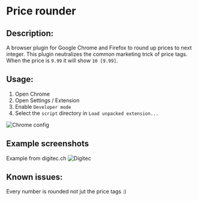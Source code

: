 # Price rounder

## Description:

A browser plugin for Google Chrome and Firefox to round up prices to next integer. This plugin neutralizes the common marketing trick of price tags. When the price is `9.99` it will show `10 [9.99]`.

## Usage:

1.   Open Chrome
2.   Open Settings / Extension
3.   Enable `Developer mode`
4.   Select the `script` directory in `Load unpacked extension...`

![Chrome config](exmaples/chrome.png)

## Example screenshots
Example from digitec.ch
![Digitec](exmaples/digitec.png)

## Known issues:
Every number is rounded not jut the price tags :)
